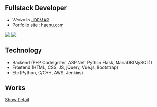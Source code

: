 ## Fullstack Developer
  - Works in [JOBMAP][jm]
  - Portfolio site : [haenu.com][haenu]

![](https://github-readme-stats.vercel.app/api/top-langs/?username=dokdo2013&langs_count=8)
![](https://github-readme-stats.vercel.app/api?username=dokdo2013&show_icons=true)

## Technology
  - Backend (PHP CodeIgniter, ASP.Net, Python Flask, MariaDB(MySQL))
  - Frontend (HTML, CSS, JS, jQuery, Vue.js, Bootstrap)
  - Etc (Python, C/C++, AWS, Jenkins)

## Works
[Show Detail][work]


[jm]: <http://jobmap.kr>
[haenu]: <https://haenu.com>
[work]: <https://github.com/dokdo2013/dokdo2013/blob/main/WORKS.md>
